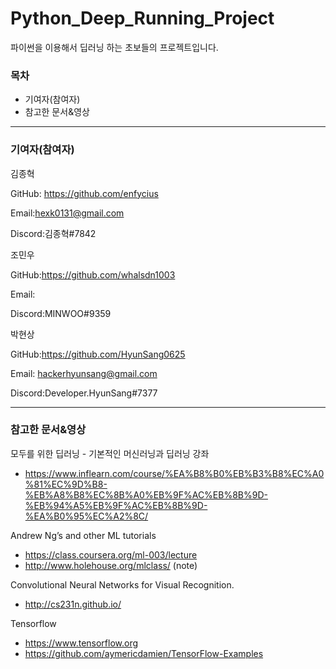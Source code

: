 # Python_Deep_Running_Project
파이썬을 이용해서 딥러닝 하는 초보들의 프로젝트입니다.

### 목차
- 기여자(참여자)
- 참고한 문서&영상

---------
### 기여자(참여자)

김종혁

GitHub: https://github.com/enfycius

Email:hexk0131@gmail.com

Discord:김종혁#7842

조민우

GitHub:https://github.com/whalsdn1003

Email:

Discord:MINWOO#9359

박현상

GitHub:https://github.com/HyunSang0625

Email: hackerhyunsang@gmail.com

Discord:Developer.HyunSang#7377

---------
### 참고한 문서&영상
모두를 위한 딥러닝 - 기본적인 머신러닝과 딥러닝 강좌

- https://www.inflearn.com/course/%EA%B8%B0%EB%B3%B8%EC%A0%81%EC%9D%B8-%EB%A8%B8%EC%8B%A0%EB%9F%AC%EB%8B%9D-%EB%94%A5%EB%9F%AC%EB%8B%9D-%EA%B0%95%EC%A2%8C/

Andrew Ng’s and other ML tutorials
- https://class.coursera.org/ml-003/lecture
- http://www.holehouse.org/mlclass/ (note)

Convolutional Neural Networks for Visual Recognition.
-  http://cs231n.github.io/

Tensorflow
- https://www.tensorflow.org
- https://github.com/aymericdamien/TensorFlow-Examples
